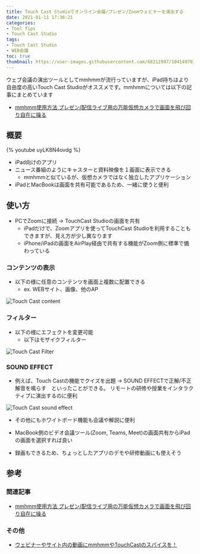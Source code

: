 ```yaml
---
title: Touch Cast Studioでオンライン会議/プレゼン/Zoomウェビナーを演出する
date: 2021-01-11 17:36:21
categories:
- Tool Tips
- Touch Cast Studio
tags: 
- Touch Cast Studio
- WEB会議
toc: true
thumbnail: https://user-images.githubusercontent.com/68212997/104149701-a049b500-541a-11eb-88cb-a82ccc7a7a04.PNG
---
```


ウェブ会議の演出ツールとしてmmhmmが流行っていますが、iPad持ちはより自由度の高いTouch Cast Studioがオススメです。mmhmmについては以下の記事にまとめています

- [mmhmm使用方法 プレゼン/配信ライブ用の万能仮想カメラで画面を飛び回り自在に操る](/mmhmm使用方法-プレゼン-配信ライブ用の万能仮想カメラで画面を飛び回り自在に操る/)

<!--toc-->

## 概要
{% youtube uyLK8N4ovdg %}

- iPad向けのアプリ
- ニュース番組のようにキャスターと資料映像を１画面に表示できる
    - mmhmmと似ているが、仮想カメラではなく独立したアプリケーション
- iPadとMacBookは画面を共有可能であるため、一緒に使うと便利


## 使い方
- PCでZoomに接続 → TouchCast Studioの画面を共有
    - iPadだけで、Zoomアプリを使ってTouchCast Studioを利用することもできますが、見え方が少し異なります
    - iPhone/iPadの画面をAirPlay経由で共有する機能がZoom側に標準で備わっている

### コンテンツの表示
- 以下の様に任意のコンテンツを画面上複数に配置できる
    - ex. WEBサイト、画像、他のAP

![Touch Cast content](https://user-images.githubusercontent.com/68212997/104149715-ae97d100-541a-11eb-94ab-3e248a16d07c.PNG)


### フィルター
- 以下の様にエフェクトを変更可能
    - 以下はモザイクフィルター

![Touch Cast Filter](https://user-images.githubusercontent.com/68212997/104149701-a049b500-541a-11eb-88cb-a82ccc7a7a04.PNG)

### SOUND EFFECT
- 例えば、Touch Castの機能でクイズを出題 → SOUND EFFECTで正解/不正解音を鳴らす　といったことができる。
リモートの研修や授業をインタラクティブに演出するのに便利

![Touch Cast sound effect](https://user-images.githubusercontent.com/68212997/104162827-b1092380-5438-11eb-8d42-365aacdc3da3.jpg)

- その他にもホワイトボード機能も会議や解説に便利


- MacBook側のビデオ会議ツール(Zoom, Teams, Meet)の画面共有からiPadの画面を選択すれば良い


- 録画もできるため、ちょっとしたアプリのデモや研修動画にも使えそう


## 参考
### 関連記事
- [mmhmm使用方法 プレゼン/配信ライブ用の万能仮想カメラで画面を飛び回り自在に操る](/mmhmm使用方法-プレゼン-配信ライブ用の万能仮想カメラで画面を飛び回り自在に操る/)

### その他
- [ウェビナーやサイト内の動画にmmhmmやTouchCastのスパイスを！](https://bindup.jp/camp/web/trend/27537)